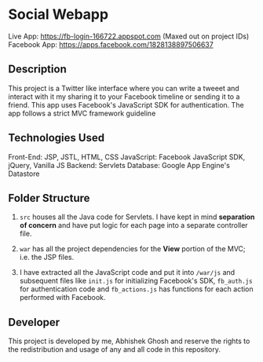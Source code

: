 # Social Webapp 
Live App: https://fb-login-166722.appspot.com (Maxed out on project IDs)
Facebook App: https://apps.facebook.com/1828138897506637

## Description 
This project is a Twitter like interface where you can write a tweeet and interact with it my sharing it to your Facebook timeline or sending it to a friend. This app uses Facebook's JavaScript SDK for authentication. The app follows a strict MVC framework guideline

## Technologies Used
Front-End: JSP, JSTL, HTML, CSS
JavaScript: Facebook JavaScript SDK, jQuery, Vanilla JS
Backend: Servlets
Database: Google App Engine's Datastore

## Folder Structure

1. `src` houses all the Java code for Servlets. I have kept in mind __separation of concern__ and have put logic for each page into a separate controller file.

2. `war` has all the project dependencies for the **View** portion of the MVC; i.e. the JSP files.

3. I have extracted all the JavaScript code and put it into `/war/js` and subsequent files like `init.js` for initializing Facebook's SDK, `fb_auth.js` for authentication code and `fb_actions.js` has functions for each action performed with Facebook.

## Developer

This project is developed by me, Abhishek Ghosh and reserve the rights to the redistribution and usage of any and all code in this repository.
